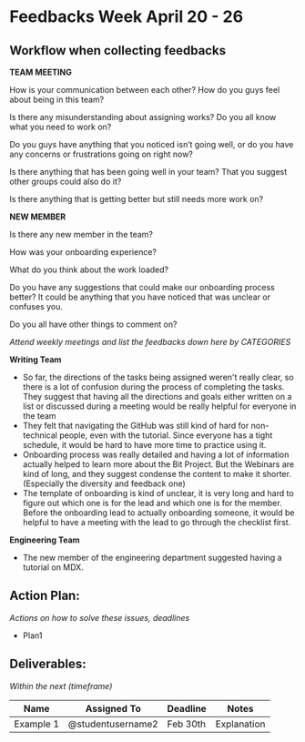# Feedbacks Week April 20 - 26

## Workflow when collecting feedbacks

**TEAM MEETING**

How is your communication between each other? How do you guys feel about being in this team?

Is there any misunderstanding about assigning works? Do you all know what you need to work on?

Do you guys have anything that you noticed isn’t going well, or do you have any concerns or frustrations going on right now?

Is there anything that has been going well in your team? That you suggest other groups could also do it?

Is there anything that is getting better but still needs more work on?

**NEW MEMBER**

Is there any new member in the team? 

How was your onboarding experience? 

What do you think about the work loaded?  

Do you have any suggestions that could make our onboarding process better? It could be anything that you have noticed that was unclear or confuses you.

Do you all have other things to comment on?

*Attend weekly meetings and list the feedbacks down here by CATEGORIES*

**Writing Team**
* So far, the directions of the tasks being assigned weren't really clear, so there is a lot of confusion during the process of completing the tasks. They suggest that having all the directions and goals either written on a list or discussed during a meeting would be really helpful for everyone in the team
* They felt that navigating the GitHub was still kind of hard for non-technical people, even with the tutorial. Since everyone has a tight schedule, it would be hard to have more time to practice using it.
* Onboarding process was really detailed and having a lot of information actually helped to learn more about the Bit Project. But the Webinars are kind of long, and they suggest condense the content to make it shorter. (Especially the diversity and feedback one)
* The template of onboarding is kind of unclear, it is very long and hard to figure out which one is for the lead and which one is for the member. Before the onboarding lead to actually onboarding someone, it would be helpful to have a meeting with the lead to go through the checklist first.


**Engineering Team**
* The new member of the engineering department suggested having a tutorial on MDX.


## Action Plan:
*Actions on how to solve these issues, deadlines*
* Plan1

## Deliverables:
*Within the next (timeframe)*

Name  | Assigned To | Deadline | Notes
------|-------------|----------|------
Example 1 | @studentusername2 | Feb 30th | Explanation

